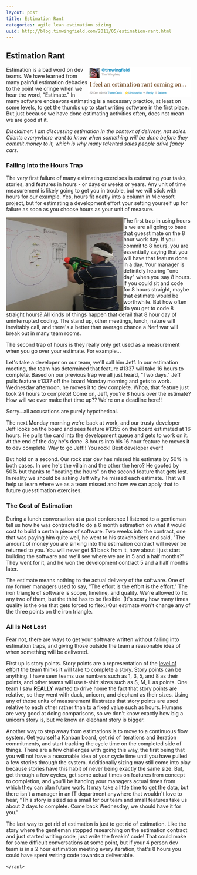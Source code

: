 ```yaml
---
layout: post
title: Estimation Rant
categories: agile lean estimation sizing
uuid: http://blog.timwingfield.com/2011/05/estimation-rant.html
---
```

## Estimation Rant

<img src="/images/posts/estimation_rant.png" alt="I feel an estimation rant coming on" align="right" />
Estimation is a bad word on dev teams. We have learned from many painful estimation debacles to the point we cringe when we hear the word, "Estimate." In many software endeavors estimating is a necessary practice, at least on some levels, to get the thumbs up to start writing software in the first place. But just because we have done estimating activities often, does not mean we are good at it.

_Disclaimer: I am discussing estimation in the context of delivery, not sales. Clients everywhere want to know when something will be done before they commit money to it, which is why many talented sales people drive fancy cars._

### Failing Into the Hours Trap

The very first failure of many estimating exercises is estimating your tasks, stories, and features in hours - or days or weeks or years. Any unit of time measurement is likely going to get you in trouble, but we will stick with hours for our example. Yes, hours fit neatly into a column in Microsoft project, but for estimating a development effort your setting yourself up for failure as soon as you choose hours as your unit of measure.

<img src="/images/posts/dages_estimation.jpg" alt="Ready! Aim! Estimate!" align="left" />

The first trap in using hours is we are all going to base that guesstimate on the 8 hour work day. If you commit to 8 hours, you are essentially saying that you will have that feature done in a day. Your manager is definitely hearing "one day" when you say 8 hours. If you could sit and code for 8 hours straight, maybe that estimate would be worthwhile. But how often do you get to code 8 straight hours? All kinds of things happen that derail that 8 hour day of uninterrupted coding. The stand up, other meetings, lunch, nature will inevitably call, and there's a better than average chance a Nerf war will break out in many team rooms.

The second trap of hours is they really only get used as a measurement when you go over your estimate. For example...

Let's take a developer on our team, we'll call him Jeff. In our estimation meeting, the team has determined that feature #1337 will take 16 hours to complete. Based on our previous trap we all just heard, "Two days." Jeff pulls feature #1337 off the board Monday morning and gets to work. Wednesday afternoon, he moves it to dev complete. Whoa, that feature just took 24 hours to complete! Come on, Jeff, you're 8 hours over the estimate? How will we ever make that time up?? We're on a deadline here!!

Sorry...all accusations are purely hypothetical.

The next Monday morning we're back at work, and our trusty developer Jeff looks on the board and sees feature #1355 on the board estimated at 16 hours. He pulls the card into the development queue and gets to work on it. At the end of the day he's done. 8 hours into his 16 hour feature he moves it to dev complete. Way to go Jeff!! You rock! Best developer ever!!

But hold on a second. Our rock star dev has missed his estimate by 50% in both cases. In one he's the villain and the other the hero? He goofed by 50% but thanks to "beating the hours" on the second feature that gets lost. In reality we should be asking Jeff why he missed each estimate. That will help us learn where we as a team missed and how we can apply that to future guesstimation exercises.

### The Cost of Estimation

During a lunch conversation at a past conference I listened to a gentleman tell us how he was contracted to do a 6 month estimation on what it would cost to build a certain piece of software. Two weeks into the contract, one that was paying him quite well, he went to his stakeholders and said, "The amount of money you are sinking into the estimation contract will never be returned to you. You will never get $1 back from it, how about I just start building the software and we'll see where we are in 5 and a half months?" They went for it, and he won the development contract 5 and a half months later.

The estimate means nothing to the actual delivery of the software. One of my former managers used to say, "The effort is the effort is the effort." The iron triangle of software is scope, timeline, and quality. We're allowed to fix any two of them, but the third has to be flexible. (It's scary how many times quality is the one that gets forced to flex.) Our estimate won't change any of the three points on the iron triangle.

### All Is Not Lost

Fear not, there are ways to get your software written without falling into estimation traps, and giving those outside the team a reasonable idea of when something will be delivered.

First up is story points. Story points are a representation of the [level of effort](http://blog.mountaingoatsoftware.com/its-effort-not-complexity) the team thinks it will take to complete a story. Story points can be anything. I have seen teams use numbers such as 1, 3, 5, and 8 as their points, and other teams will use t-shirt sizes such as S, M, L as points. One team I saw **REALLY** wanted to drive home the fact that story points are relative, so they went with duck, unicorn, and elephant as their sizes. Using any of those units of measurement illustrates that story points are used relative to each other rather than to a fixed value such as hours. Humans are very good at doing comparisons, so we don't know exactly how big a unicorn story is, but we know an elephant story is bigger.

Another way to step away from estimations is to move to a continuous flow system. Get yourself a Kanban board, get rid of iterations and iteration commitments, and start tracking the cycle time on the completed side of things. There are a few challenges with going this way, the first being that you will not have a reasonable idea of your cycle time until you have pulled a few stories through the system. Additionally sizing may still come into play because stories have this habit of never being exactly the same size. But, get through a few cycles, get some actual times on features from concept to completion, and you'll be handing your managers actual times from which they can plan future work. It may take a little time to get the data, but there isn't a manager in an IT department anywhere that wouldn't love to hear, "This story is sized as a small for our team and small features take us about 2 days to complete. Come back Wednesday, we should have it for you."

The last way to get rid of estimation is just to get rid of estimation. Like the story where the gentleman stopped researching on the estimation contract and just started writing code, just write the freakin' code! That could make for some difficult conversations at some point, but if your 4 person dev team is in a 2 hour estimation meeting every iteration, that's 8 hours you could have spent writing code towards a deliverable.

    </rant>
